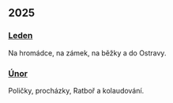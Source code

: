 ## 2025

### [Leden](2025_january.md)

Na hromádce, na zámek, na běžky a do Ostravy.


### [Únor](2025_february.md)

Poličky, procházky, Ratboř a kolaudování.

<!--


### [Březen](2025_march.md)



### [Duben](2025_april.md)



### [Květen](2025_may.md)



### [Červen](2025_june.md)



### [Červenec](2025_july.md)



### [Srpen](2025_august.md)



### [Září](2025_september.md)



### [Říjen](2025_october.md)



### [Listopad](2025_november.md)



### [Prosinec](2025_december.md)

-->
